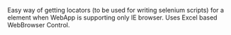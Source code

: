 Easy way of getting locators (to be used for writing selenium scripts) for a element when WebApp is supporting only IE browser.
Uses Excel based WebBrowser Control.